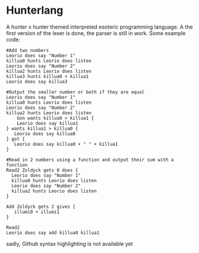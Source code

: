 # Hunterlang
A hunter x hunter themed interpreted esoteric programming language.
A the first version of the lexer is done, the parser is still in work.
Some example code:
```	
#Add two numbers
Leorio does say "Number 1"
killua0 hunts Leorio does listen
Leorio does say "Number 2"
killua2 hunts Leorio does listen
killua3 hunts killua0 + killua1
Leorio does say killua3
```
	
  
```
#Output the smaller number or both if they are equal
Leorio does say "Number 1"
killua0 hunts Leorio does listen
Leorio does say "Number 2"
killua2 hunts Leorio does listen
	Gon wants killua0 > killua1 {
    Leorio does say killua1
} wants killua1 > killua0 {
   Leorio does say killua0
} got {
   Leorio does say killua0 + " " + killua1
}
```
	

```
#Read in 2 numbers using a function and output their sum with a function
Read2 Zoldyck gets 0 does {
  Leorio does say "Number 1"
  killua0 hunts Leorio does listen
  Leorio does say "Number 2"
  killua2 hunts Leorio does listen
}

Add Zoldyck gets 2 gives {
   illumi0 + illumi1
}

Read2
Leorio does say add killua0 killua1
```

sadly, Github syntax highlighting is not available yet
